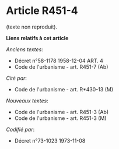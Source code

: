 # Article R451-4

(texte non reproduit).

**Liens relatifs à cet article**

_Anciens textes_:

  - Décret n°58-1178 1958-12-04 ART. 4
  - Code de l'urbanisme - art. R451-7 (Ab)

_Cité par_:

  - Code de l'urbanisme - art. R*430-13 (M)

_Nouveaux textes_:

  - Code de l'urbanisme - art. R451-3 (Ab)
  - Code de l'urbanisme - art. R451-3 (M)

_Codifié par_:

  - Décret n°73-1023 1973-11-08
